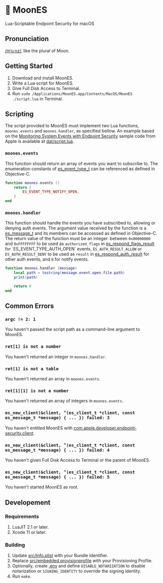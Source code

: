 # 🌙 MoonES
Lua-Scriptable Endpoint Security for macOS

## Pronunciation
[/mˈuːnz/](dat/pronunciation.mp3), like the plural of Moon.

## Getting Started
1. Download and install MoonES.
2. Write a Lua script for MoonES.
3. Give Full Disk Access to Terminal.
4. Run `sudo /Applications/MoonES.app/Contents/MacOS/MoonES ./script.lua` in Terminal.

## Scripting
The script provided to MoonES must implement two Lua functions, `moones.events` and `moones.handler`, as specified bellow. An example based on the [Monitoring System Events with Endpoint Security](https://developer.apple.com/documentation/endpointsecurity/monitoring-system-events-with-endpoint-security?language=objc) sample code from Apple is available at [dat/script.lua](dat/example.lua).

### `moones.events`
This function should return an array of events you want to subscribe to. The enumeration constants of [es_event_type_t](https://developer.apple.com/documentation/endpointsecurity/es_event_type_t?language=objc) can be referenced as defined in Objective-C.

```lua
function moones.events ()
    return {
        ES_EVENT_TYPE_NOTIFY_OPEN,
    }
end
```

### `moones.handler`
This function should handle the events you have subscribed to, allowing or denying auth events. The argument value received by the function is a [es_message_t](https://developer.apple.com/documentation/endpointsecurity/es_message_t?language=objc) and its members can be accessed as defined in Objective-C. The return value of the function must be an integer: between `0x00000000` and `0xFFFFFFFF` to be used as `authorized_flags` in [es_respond_flags_result](https://developer.apple.com/documentation/endpointsecurity/es_respond_flags_result(_:_:_:_:)?language=objc) for `ES_EVENT_TYPE_AUTH_OPEN` events, `ES_AUTH_RESULT_ALLOW` or `ES_AUTH_RESULT_DENY` to be used as `result` in [es_respond_auth_result](https://developer.apple.com/documentation/endpointsecurity/es_respond_auth_result(_:_:_:_:)?language=objc) for other auth events, and `0` for notify events.

```lua
function moones.handler (message)
    local path = tostring(message.event.open.file.path)
    print(path)

    return 0
end
```

## Common Errors

### `argc != 2: 1`
You haven't passed the script path as a command-line argument to MoonES.

### `ret[1] is not a number`
You haven't returned an integer in `moones.handler`.

### `ret[1] is not a table`
You haven't returned an array in `moones.events`.

### `ret[1][1] is not a number`
You haven't returned an array of integers in `moones.events`.

### `es_new_client(&client, ^(es_client_t *client, const es_message_t *message) { ... }) failed: 3`
You haven't entitled MoonES with [com.apple.developer.endpoint-security.client](https://developer.apple.com/documentation/bundleresources/entitlements/com.apple.developer.endpoint-security.client?language=objc).

### `es_new_client(&client, ^(es_client_t *client, const es_message_t *message) { ... }) failed: 4`
You haven't given Full Disk Access to Terminal or the parent of MoonES.

### `es_new_client(&client, ^(es_client_t *client, const es_message_t *message) { ... }) failed: 5`
You haven't started MoonES as root.

## Developement

### Requirements
1. LuaJIT 2.1 or later.
2. Xcode 11 or later.

### Building
1. Update [src/Info.plist](src/Info.plist) with your Bundle Identifier.
2. Replace [src/embedded.provisionprofile](src/embedded.provisionprofile) with your Provisioning Profile.
3. Optionally, create [.env](.env) and define `DISABLE_NOTARIZATION` to disable notarization or `SIGNING_IDENTITY` to override the signing identity.
4. Run `make`.
